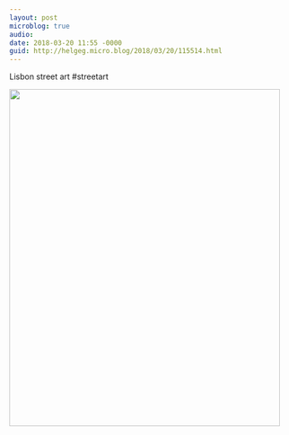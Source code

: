 ```yaml
---
layout: post
microblog: true
audio: 
date: 2018-03-20 11:55 -0000
guid: http://helgeg.micro.blog/2018/03/20/115514.html
---
```

Lisbon street art #streetart

<img src="http://microblog.helgegudmundsen.com/uploads/2018/117c7a3bfd.jpg" width="482" height="600" />
